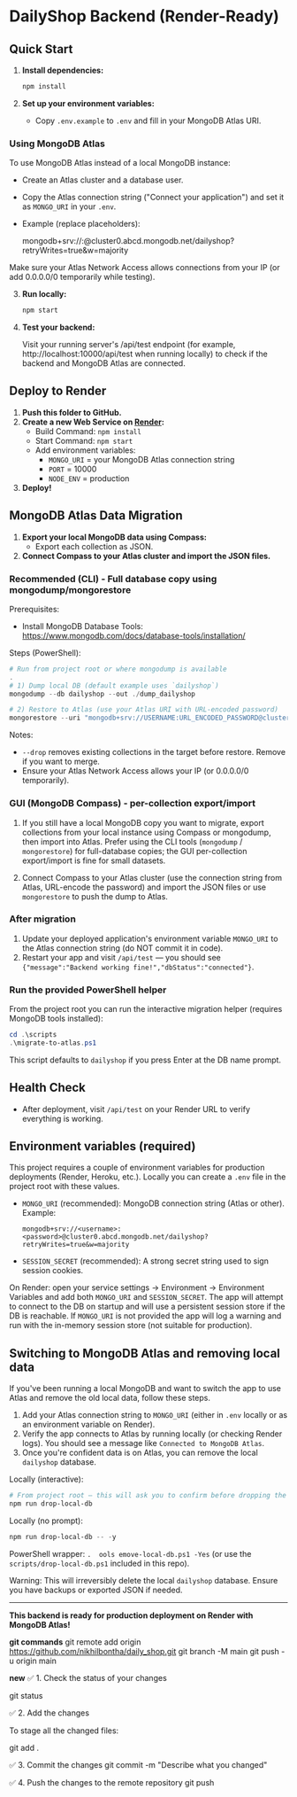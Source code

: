 # DailyShop Backend (Render-Ready)

## Quick Start

1. **Install dependencies:**

   ```sh
   npm install
   ```

2. **Set up your environment variables:**

   - Copy `.env.example` to `.env` and fill in your MongoDB Atlas URI.

### Using MongoDB Atlas

To use MongoDB Atlas instead of a local MongoDB instance:

- Create an Atlas cluster and a database user.
- Copy the Atlas connection string ("Connect your application") and set it as `MONGO_URI` in your `.env`.
- Example (replace placeholders):

   mongodb+srv://<username>:<password>@cluster0.abcd.mongodb.net/dailyshop?retryWrites=true&w=majority

Make sure your Atlas Network Access allows connections from your IP (or add 0.0.0.0/0 temporarily while testing).

3. **Run locally:**

   ```sh
   npm start
   ```

4. **Test your backend:**

   Visit your running server's /api/test endpoint (for example, http://localhost:10000/api/test when running locally) to check if the backend and MongoDB Atlas are connected.

## Deploy to Render

1. **Push this folder to GitHub.**
2. **Create a new Web Service on [Render](https://render.com):**
   - Build Command: `npm install`
   - Start Command: `npm start`
   - Add environment variables:
     - `MONGO_URI` = your MongoDB Atlas connection string
     - `PORT` = 10000
     - `NODE_ENV` = production
3. **Deploy!**

## MongoDB Atlas Data Migration

1. **Export your local MongoDB data using Compass:**
   - Export each collection as JSON.
2. **Connect Compass to your Atlas cluster and import the JSON files.**

### Recommended (CLI) - Full database copy using mongodump/mongorestore

Prerequisites:
- Install MongoDB Database Tools: https://www.mongodb.com/docs/database-tools/installation/

Steps (PowerShell):

```powershell
# Run from project root or where mongodump is available
.
# 1) Dump local DB (default example uses `dailyshop`)
mongodump --db dailyshop --out ./dump_dailyshop

# 2) Restore to Atlas (use your Atlas URI with URL-encoded password)
mongorestore --uri "mongodb+srv://USERNAME:URL_ENCODED_PASSWORD@cluster0.mongodb.net" --nsInclude dailyshop.* ./dump_dailyshop/dailyshop --drop
```

Notes:
- `--drop` removes existing collections in the target before restore. Remove if you want to merge.
- Ensure your Atlas Network Access allows your IP (or 0.0.0.0/0 temporarily).

### GUI (MongoDB Compass) - per-collection export/import

1. If you still have a local MongoDB copy you want to migrate, export collections from your local instance using Compass or mongodump, then import into Atlas. Prefer using the CLI tools (`mongodump` / `mongorestore`) for full-database copies; the GUI per-collection export/import is fine for small datasets.

2. Connect Compass to your Atlas cluster (use the connection string from Atlas, URL-encode the password) and import the JSON files or use `mongorestore` to push the dump to Atlas.

### After migration

1. Update your deployed application's environment variable `MONGO_URI` to the Atlas connection string (do NOT commit it in code).
2. Restart your app and visit `/api/test` — you should see `{"message":"Backend working fine!","dbStatus":"connected"}`.

### Run the provided PowerShell helper

From the project root you can run the interactive migration helper (requires MongoDB tools installed):

```powershell
cd .\scripts
.\migrate-to-atlas.ps1
```

This script defaults to `dailyshop` if you press Enter at the DB name prompt.


## Health Check

- After deployment, visit `/api/test` on your Render URL to verify everything is working.

## Environment variables (required)

This project requires a couple of environment variables for production deployments (Render, Heroku, etc.). Locally you can create a `.env` file in the project root with these values.

- `MONGO_URI` (recommended): MongoDB connection string (Atlas or other). Example:

   `mongodb+srv://<username>:<password>@cluster0.abcd.mongodb.net/dailyshop?retryWrites=true&w=majority`

- `SESSION_SECRET` (recommended): A strong secret string used to sign session cookies.

On Render: open your service settings → Environment → Environment Variables and add both `MONGO_URI` and `SESSION_SECRET`. The app will attempt to connect to the DB on startup and will use a persistent session store if the DB is reachable. If `MONGO_URI` is not provided the app will log a warning and run with the in-memory session store (not suitable for production).

## Switching to MongoDB Atlas and removing local data

If you've been running a local MongoDB and want to switch the app to use Atlas and remove the old local data, follow these steps.

1. Add your Atlas connection string to `MONGO_URI` (either in `.env` locally or as an environment variable on Render).
2. Verify the app connects to Atlas by running locally (or checking Render logs). You should see a message like `Connected to MongoDB Atlas`.
3. Once you're confident data is on Atlas, you can remove the local `dailyshop` database.

Locally (interactive):

```powershell
# From project root — this will ask you to confirm before dropping the DB
npm run drop-local-db
```

Locally (no prompt):

```powershell
npm run drop-local-db -- -y
```

PowerShell wrapper: `.	ools
emove-local-db.ps1 -Yes` (or use the `scripts/drop-local-db.ps1` included in this repo).

Warning: This will irreversibly delete the local `dailyshop` database. Ensure you have backups or exported JSON if needed.

---

**This backend is ready for production deployment on Render with MongoDB Atlas!**

**git commands**
git remote add origin https://github.com/nikhilbontha/daily_shop.git
git branch -M main
git push -u origin main


**new**
✅ 1. Check the status of your changes

git status


✅ 2. Add the changes

To stage all the changed files:

git add .


✅ 3. Commit the changes
git commit -m "Describe what you changed"



✅ 4. Push the changes to the remote repository
git push

